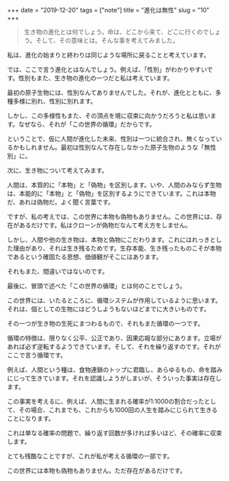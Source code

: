 +++
date = "2019-12-20"
tags = ["note"]
title = "進化は無性"
slug = "10"
+++

> 生き物の進化とは何でしょう。命は、どこから来て、どこに行くのでしょう。そして、その意味とは。そんな事を考えてみました。

私は、進化の始まりと終わりは同じような場所に戻ることと考えています。

では、ここで言う進化とはなんでしょう。例えば、「性別」がわかりやすいです。性別もまた、生き物の進化の一つだと私は考えています。

最初の原子生物には、性別なんてありませんでした。それが、進化とともに、多種多様に別れ、性別に別れます。

しかし、この多様性もまた、その頂点を境に収束に向かうだろうと私は思います。なぜなら、それが「この世界の循環」だからです。

ということで、仮に人間が進化した未来、性別は一つに統合され、無くなっているかもしれません。最初は性別なんて存在しなかった原子生物のような「無性別」に。

次に、生き物について考えてみます。

人間は、本質的に「本物」と「偽物」を区別します。いや、人間のみならず生物は、本能的に「本物」と「偽物」を区別するようにできています。これは本物だ、あれは偽物だ。よく聞く言葉です。

ですが、私の考えでは、この世界に本物も偽物もありません。この世界には、存在があるだけです。私はクローンが偽物だなんて考え方をしません。

しかし、人間や他の生き物は、本物と偽物にこだわります。これにはれっきとした理由があり、それは生き残るためです。生存本能、生き残ったものこそが本物であるという確固たる思想、価値観がそこにはあります。

それもまた、間違いではないのです。

最後に、冒頭で述べた「この世界の循環」とは何のことでしょう。

この世界には、いたるところに、循環システムが作用しているように思います。それは、個としての生物にはどうしようもないほどまでに大きいものです。

その一つが生き物の生死にまつわるもので、それもまた循環の一つです。

循環の特徴は、限りなく公平、公正であり、因果応報な部分にあります。立場があれば必ず逆転するようできています。そして、それを繰り返すのです。それがここで言う循環です。

例えば、人間という種は、食物連鎖のトップに君臨し、あらゆるもの、命を踏みにじって生きています。それを認識しようがしまいが、そういった事実は存在します。

この事実を考えるに、例えば、人間に生まれる確率が1:1000の割合だったとして、その場合、これまでも、これからも1000回の人生を踏みにじられて生きることになります。

これは単なる確率の問題で、繰り返す回数が多ければ多いほど、その確率に収束します。

とても残酷なことですが、これが私が考える循環の一部です。

この世界には本物も偽物もありません。ただ存在があるだけです。
